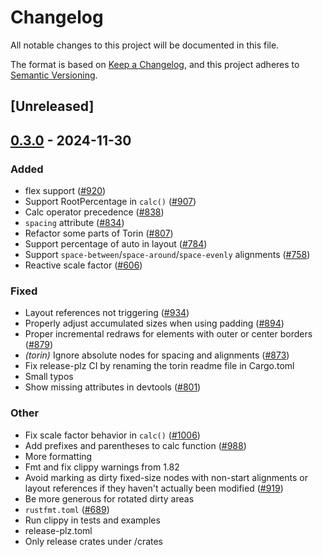 # Changelog

All notable changes to this project will be documented in this file.

The format is based on [Keep a Changelog](https://keepachangelog.com/en/1.0.0/),
and this project adheres to [Semantic Versioning](https://semver.org/spec/v2.0.0.html).

## [Unreleased]

## [0.3.0](https://github.com/RobertasJ/freya/compare/torin-v0.2.0...torin-v0.3.0) - 2024-11-30

### Added

- flex support ([#920](https://github.com/RobertasJ/freya/pull/920))
- Support RootPercentage in `calc()` ([#907](https://github.com/RobertasJ/freya/pull/907))
- Calc operator precedence ([#838](https://github.com/RobertasJ/freya/pull/838))
- `spacing` attribute ([#834](https://github.com/RobertasJ/freya/pull/834))
- Refactor some parts of Torin ([#807](https://github.com/RobertasJ/freya/pull/807))
- Support percentage of auto in layout ([#784](https://github.com/RobertasJ/freya/pull/784))
- Support `space-between`/`space-around`/`space-evenly` alignments ([#758](https://github.com/RobertasJ/freya/pull/758))
- Reactive scale factor ([#606](https://github.com/RobertasJ/freya/pull/606))

### Fixed

- Layout references not triggering ([#934](https://github.com/RobertasJ/freya/pull/934))
- Properly adjust accumulated sizes when using padding ([#894](https://github.com/RobertasJ/freya/pull/894))
- Proper incremental redraws for elements with outer or center borders ([#879](https://github.com/RobertasJ/freya/pull/879))
- *(torin)* Ignore absolute nodes for spacing and alignments ([#873](https://github.com/RobertasJ/freya/pull/873))
- Fix release-plz CI by renaming the torin readme file in Cargo.toml
- Small typos
- Show missing attributes in devtools ([#801](https://github.com/RobertasJ/freya/pull/801))

### Other

- Fix scale factor behavior in `calc()` ([#1006](https://github.com/RobertasJ/freya/pull/1006))
- Add prefixes and parentheses to calc function ([#988](https://github.com/RobertasJ/freya/pull/988))
- More formatting
- Fmt and fix clippy warnings from 1.82
- Avoid marking as dirty fixed-size nodes with non-start alignments or layout references if they haven't actually been modified ([#919](https://github.com/RobertasJ/freya/pull/919))
- Be more generous for rotated dirty areas
- `rustfmt.toml` ([#689](https://github.com/RobertasJ/freya/pull/689))
- Run clippy in tests and examples
- release-plz.toml
- Only release crates under /crates
